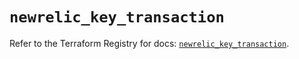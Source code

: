 # `newrelic_key_transaction`

Refer to the Terraform Registry for docs: [`newrelic_key_transaction`](https://registry.terraform.io/providers/newrelic/newrelic/3.72.3/docs/resources/key_transaction).
